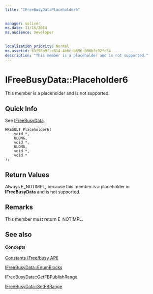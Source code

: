 ```yaml
---
title: "IFreeBusyDataPlaceholder6"
 
 
manager: soliver
ms.date: 11/16/2014
ms.audience: Developer
 
 
localization_priority: Normal
ms.assetid: 63f58b9f-c814-4b6c-b896-098bfc02fc54
description: "This member is a placeholder and is not supported."
---
```


# IFreeBusyData::Placeholder6

This member is a placeholder and is not supported.
  
## Quick Info

See [IFreeBusyData](ifreebusydata.md).
  
```
HRESULT Placeholder6( 
    void *, 
    ULONG, 
    void *,  
    ULONG, 
    void *,  
    void * 
);
```

## Return Values

Always E_NOTIMPL, because this member is a placeholder in **IFreeBusyData** and is not supported. 
  
## Remarks

This member must return E_NOTIMPL.
  
## See also

#### Concepts

[Constants (Free/busy API)](constants-free-busy-api.md)
  
[IFreeBusyData::EnumBlocks](ifreebusydata-enumblocks.md)
  
[IFreeBusyData::GetFBPublishRange](ifreebusydata-getfbpublishrange.md)
  
[IFreeBusyData::SetFBRange](ifreebusydata-setfbrange.md)

